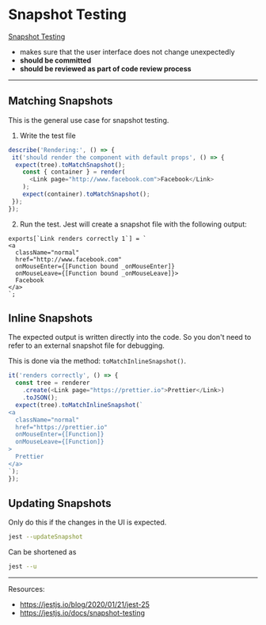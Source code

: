 # Snapshot Testing

[Snapshot Testing](https://jestjs.io/docs/snapshot-testing)
- makes sure that the user interface does not change unexpectedly
- **should be committed**
- **should be reviewed as part of code review process**

---

## Matching Snapshots

This is the general use case for snapshot testing.

1. Write the test file

```javascript
describe('Rendering:', () => {
 it('should render the component with default props', () => {
  expect(tree).toMatchSnapshot();
    const { container } = render(
      <Link page="http://www.facebook.com">Facebook</Link>
    );
    expect(container).toMatchSnapshot();
 });
});
```

2. Run the test. Jest will create a snapshot file with the following output:

```snap
exports[`Link renders correctly 1`] = `
<a
  className="normal"
  href="http://www.facebook.com"
  onMouseEnter={[Function bound _onMouseEnter]}
  onMouseLeave={[Function bound _onMouseLeave]}>
  Facebook
</a>
`;
```


## Inline Snapshots

The expected output is written directly into the code. So you don't need to refer to an external snapshot file for debugging.

This is done via the method: `toMatchInlineSnapshot()`.

```javascript
it('renders correctly', () => {
  const tree = renderer
    .create(<Link page="https://prettier.io">Prettier</Link>)
    .toJSON();
  expect(tree).toMatchInlineSnapshot(`
<a
  className="normal"
  href="https://prettier.io"
  onMouseEnter={[Function]}
  onMouseLeave={[Function]}
>
  Prettier
</a>
`);
});
```

## Updating Snapshots

Only do this if the changes in the UI is expected. 

```bash
jest --updateSnapshot
```

Can be shortened as

```bash
jest --u
```

---

Resources:

- https://jestjs.io/blog/2020/01/21/jest-25
- https://jestjs.io/docs/snapshot-testing
